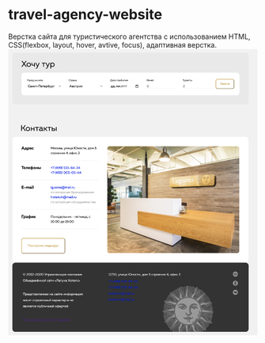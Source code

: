 # travel-agency-website
Верстка сайта для туристического агентства с использованием HTML, CSS(flexbox, layout, hover, avtive, focus), адаптивная верстка. 
![](https://github.com/emoxid/travel-agency-website/blob/main/1.png)
